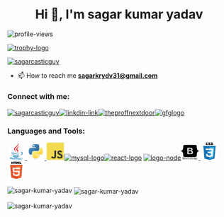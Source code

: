 <h1 align="center">Hi 👋, I'm sagar kumar yadav</h1>

<p align="left"> <img src="https://komarev.com/ghpvc/?username=sagar-kumar-yadav&label=Profile%20views&color=0e75b6&style=flat" alt="profile-views" /> </p>

<p align="left"> <a href="https://github-profile-trophy.vercel.app/?username=ryo-ma&theme=onedark"><img src="https://github-profile-trophy.vercel.app/?username=sagar-kumar-yadav&theme=onedark" alt="trophy-logo" /></a> </p>

<p align="left"> <a href="https://twitter.com/sagarcasticguy" target="blank"><img src="https://img.shields.io/twitter/follow/sagarcasticguy?logo=twitter&style=for-the-badge" alt="sagarcasticguy" /></a> </p>

- 📫 How to reach me **sagarkrydv31@gmail.com**

<h3 align="left">Connect with me:</h3>
<p align="left">
<a href="https://twitter.com/sagarcasticguy" target="blank"><img align="center" src="https://raw.githubusercontent.com/rahuldkjain/github-profile-readme-generator/master/src/images/icons/Social/twitter.svg" alt="sagarcasticguy" height="30" width="40" /></a><a href="https://www.linkedin.com/in/sagar-kumar-yadav/" target="blank"><img align="center" src="https://raw.githubusercontent.com/rahuldkjain/github-profile-readme-generator/master/src/images/icons/Social/linked-in-alt.svg" alt="linkdin-link" height="30" width="40" /></a><a href="https://www.instagram.com/theproffnextdoor/" target="blank"><img align="center" src="https://raw.githubusercontent.com/rahuldkjain/github-profile-readme-generator/master/src/images/icons/Social/instagram.svg" alt="theproffnextdoor" height="30" width="40" /></a><a href="https://auth.geeksforgeeks.org/user/sagarcastic/"><img align="center" src="https://upload.wikimedia.org/wikipedia/commons/thumb/4/43/GeeksforGeeks.svg/2560px-GeeksforGeeks.svg.png" alt="gfglogo" height="30" width="35"></a>
</p>

<h3 align="left">Languages and Tools:</h3>

<p align="left"> 
    <a href="https://www.java.com" target="_blank"> <img src="https://raw.githubusercontent.com/devicons/devicon/master/icons/java/java-original.svg" alt="java" width="40" height="40"/></a><a href="https://www.python.org" target="_blank"> <img src="https://raw.githubusercontent.com/devicons/devicon/master/icons/python/python-original.svg" alt="python" width="40" height="40"/></a><a href="https://developer.mozilla.org/en-US/docs/Web/JavaScript" target="_blank"> <img src="https://raw.githubusercontent.com/devicons/devicon/master/icons/javascript/javascript-original.svg" alt="javascript" width="40" height="40"/></a><a href="https://www.mysql.com/" target="_blank"><img src="https://upload.wikimedia.org/wikipedia/de/thumb/d/dd/MySQL_logo.svg/2560px-MySQL_logo.svg.png" alt="mysql-logo" width="60" height="40"></a><a href="https://reactjs.org/" target="_blank"><img src="https://upload.wikimedia.org/wikipedia/commons/thumb/a/a7/React-icon.svg/768px-React-icon.svg.png?20220125121207" alt="react-logo" width="40" height="40"></a>
<a href="https://nodejs.org/en/" target="_blank"><img src="https://upload.wikimedia.org/wikipedia/commons/thumb/d/d9/Node.js_logo.svg/2560px-Node.js_logo.svg.png" alt="logo-node" width="50" height="40"></a><a href="https://getbootstrap.com/"><img src="https://raw.githubusercontent.com/devicons/devicon/master/icons/bootstrap/bootstrap-plain-wordmark.svg" target="_blank"alt="bootstrap" width="40" height="35"/></a><a href="https://www.w3schools.com/css/" target="_blank"> <img src="https://raw.githubusercontent.com/devicons/devicon/master/icons/css3/css3-original-wordmark.svg" alt="css3" width="40" height="40"/></a> 
<a href="https://www.w3.org/html/" target="_blank"> <img src="https://raw.githubusercontent.com/devicons/devicon/master/icons/html5/html5-original-wordmark.svg" alt="html5" width="40" height="40"/></a> </p>

<p><img align="left" src="https://github-readme-stats.vercel.app/api/top-langs?username=sagar-kumar-yadav&show_icons=true&locale=en&layout=compact" alt="sagar-kumar-yadav" /></p>

<p>&nbsp;<img align="center" src="https://github-readme-stats.vercel.app/api?username=sagar-kumar-yadav&show_icons=true&locale=en" alt="sagar-kumar-yadav" /></p>

<p><img align="center" src="https://github-readme-streak-stats.herokuapp.com/?user=sagar-kumar-yadav&" alt="sagar-kumar-yadav" /></p>
